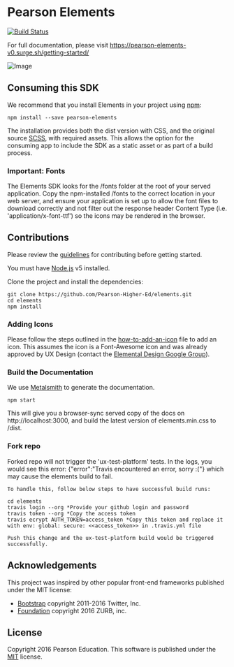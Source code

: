 # Pearson Elements 
[![Build Status](https://travis-ci.org/Pearson-Higher-Ed/elements.svg?branch=v0)](https://travis-ci.org/Pearson-Higher-Ed/elements)

For full documentation, please visit https://pearson-elements-v0.surge.sh/getting-started/

![Image](https://cloud.githubusercontent.com/assets/1950683/13062650/6d4bccee-d3fd-11e5-8815-cf3b8e5c7a78.jpg?raw=true "swatch")

## Consuming this SDK

We recommend that you install Elements in your project using [npm](https://npmjs.org):

    npm install --save pearson-elements
      
The installation provides both the dist version with CSS, and the original source 
[SCSS](http://sass-lang.com/documentation/file.SCSS_FOR_SASS_USERS.html), with required assets. 
This allows the option for the consuming app to include the SDK as a static asset or as part of a build process.

### Important: Fonts

The Elements SDK looks for the /fonts folder at the root of your served application. Copy the npm-installed /fonts to the
 correct location in your web server, and ensure your application is set up to allow the font files to download correctly 
 and not filter out the response header Content Type (i.e. 'application/x-font-ttf') so the icons may be rendered in the
  browser.

## Contributions

Please review the [guidelines](CONTRIBUTING.md) for contributing before getting started.

You must have [Node.js](https://nodejs.org/en/) v5 installed.

Clone the project and install the dependencies:

    git clone https://github.com/Pearson-Higher-Ed/elements.git
    cd elements
    npm install

### Adding Icons

Please follow the steps outlined in the [how-to-add-an-icon](how-to-add-an-icon.md) file to add an icon. This assumes the icon is a Font-Awesome icon and was already approved by UX Design (contact the [Elemental Design Google Group](https://groups.google.com/a/pearson.com/forum/#!forum/elemental-discuss/categories)).


### Build the Documentation

We use [Metalsmith](http://www.metalsmith.io/) to generate the documentation. 

    npm start 

This will give you a browser-sync served copy of the docs on http://localhost:3000, and build the latest version of 
elements.min.css to /dist.
     

### Fork repo

Forked repo will not trigger the 'ux-test-platform' tests. In the logs, you would see this error: {"error":"Travis encountered an error, sorry :("} which may cause the elements build to fail.

	To handle this, follow below steps to have successful build runs:

 	cd elements
 	travis login --org *Provide your github login and password
 	travis token --org *Copy the access token
 	travis ecrypt AUTH_TOKEN=access_token *Copy this token and replace it with env: global: secure: <<access_token>> in .travis.yml file
 	
 	Push this change and the ux-test-platform build would be triggered successfully.

## Acknowledgements

This project was inspired by other popular front-end frameworks published under the MIT license:

- [Bootstrap](https://getbootstrap.com) copyright 2011-2016 Twitter, Inc.
- [Foundation](http://foundation.zurb.com/) copyright 2016 ZURB, inc.

## License

Copyright 2016 Pearson Education. This software is published under the [MIT](LICENSE) license.
